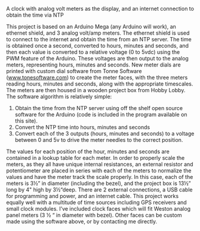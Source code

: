 A clock with analog volt meters as the display, and an internet connection to obtain the time via NTP 

This project is based on an Arduino Mega (any Arduino will work), an ethernet shield, and 3 analog volt/amp meters. The ethernet shield is used to connect to the internet and obtain the time from an NTP server. The time is obtained once a second, converted to hours, minutes and seconds, and then each value is converted to a relative voltage (0 to 5vdc) using the PWM feature of the Arduino. These voltages are then output to the analog meters, representing hours, minutes and seconds. New meter dials are printed with custom dial software from Tonne Software (www.tonesoftware.com) to create the meter faces, with the three meters reading hours, minutes and seconds, along with the appropriate timescales. The meters are then housed in a wooden project box from Hobby Lobby.
The software algorithm is relatively simple:

1.	Obtain the time from the NTP server using off the shelf open source software for the Arduino (code is included in the program available on this site).
2.	Convert the NTP time into hours, minutes and seconds
3.	Convert each of the 3 outputs (hours, minutes and seconds) to a voltage between 0 and 5v to drive the meter needles to the correct position. 

The values for each position of the hour, minutes and seconds are contained in a lookup table for each meter. In order to properly scale the meters, as they all have unique internal resistances, an external resistor and potentiometer are placed in series with each of the meters to normalize the values and have the meter track the scale properly.
In this case, each of the meters is 3½” in diameter (including the bezel), and the project box is 13½” long by 4" high by 3½“deep. There are 2 external connections, a USB cable for programming and power, and an internet cable.
This project works equally well with a multitude of time sources including GPS receivers and small clock modules.
I’ve included clock faces which will fit Weston analog panel meters (3 ½ “ in diameter with bezel). Other faces can be custom made using the software above, or by contacting me directly.
